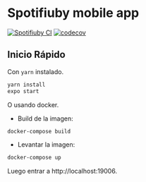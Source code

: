 # Spotifiuby mobile app

[![Spotifiuby CI](https://github.com/Spotifiuby/frontend-app/actions/workflows/ci.yml/badge.svg)](https://github.com/Spotifiuby/frontend-app/actions/workflows/ci.yml) [![codecov](https://codecov.io/gh/Spotifiuby/frontend-app/branch/main/graph/badge.svg?token=0Y3VNDOBMK)](https://codecov.io/gh/Spotifiuby/frontend-app)

## Inicio Rápido
Con `yarn` instalado.
```bash
yarn install
expo start
```
O usando docker.

- Build de la imagen:
```bash
docker-compose build
```
- Levantar la imagen:
```bash
docker-compose up
```

Luego entrar a http://localhost:19006.

<!-- TODO: Documentación en proceso. -->